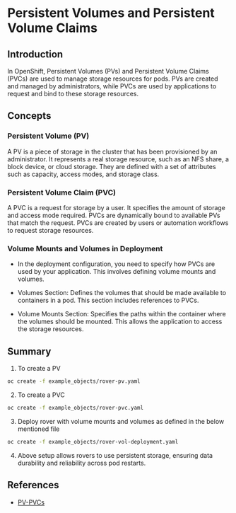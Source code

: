 # Persistent Volumes and Persistent Volume Claims

## Introduction

In OpenShift, Persistent Volumes (PVs) and Persistent Volume Claims (PVCs) are used to manage storage resources for pods. PVs are created and managed by administrators, while PVCs are used by applications to request and bind to these storage resources.

## Concepts

### Persistent Volume (PV)
A PV is a piece of storage in the cluster that has been provisioned by an administrator. It represents a real storage resource, such as an NFS share, a block device, or cloud storage. They are defined with a set of attributes such as capacity, access modes, and storage class.


### Persistent Volume Claim (PVC)
A PVC is a request for storage by a user. It specifies the amount of storage and access mode required. PVCs are dynamically bound to available PVs that match the request. PVCs are created by users or automation workflows to request storage resources.

### Volume Mounts and Volumes in Deployment

- In the deployment configuration, you need to specify how PVCs are used by your application. This involves defining volume mounts and volumes.

- Volumes Section: Defines the volumes that should be made available to containers in a pod. This section includes references to PVCs.

- Volume Mounts Section: Specifies the paths within the container where the volumes should be mounted. This allows the application to access the storage resources.

## Summary

1. To create a PV
```sh
oc create -f example_objects/rover-pv.yaml
```

2. To create a PVC
```sh
oc create -f example_objects/rover-pvc.yaml
```

3. Deploy rover with volume mounts and volumes as defined in the below mentioned file
```sh
oc create -f example_objects/rover-vol-deployment.yaml
```

4. Above setup allows rovers to use persistent storage, ensuring data durability and reliability across pod restarts.


## References

- [PV-PVCs](https://docs.openshift.com/container-platform/4.16/storage/understanding-persistent-storage.html#persistent-volumes_understanding-persistent-storage)
